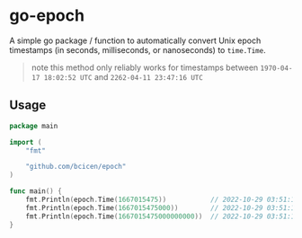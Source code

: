 # go-epoch

A simple go package / function to automatically convert Unix epoch timestamps (in seconds, milliseconds, or nanoseconds) to `time.Time`.

> note this method only reliably works for timestamps between `1970-04-17 18:02:52 UTC` and `2262-04-11 23:47:16 UTC`

## Usage

```go
package main

import (
	"fmt"

	"github.com/bcicen/epoch"
)

func main() {
	fmt.Println(epoch.Time(1667015475))           // 2022-10-29 03:51:15 +0000 UTC
	fmt.Println(epoch.Time(1667015475000))        // 2022-10-29 03:51:15 +0000 UTC
	fmt.Println(epoch.Time(1667015475000000000))  // 2022-10-29 03:51:15 +0000 UTC
}
```

